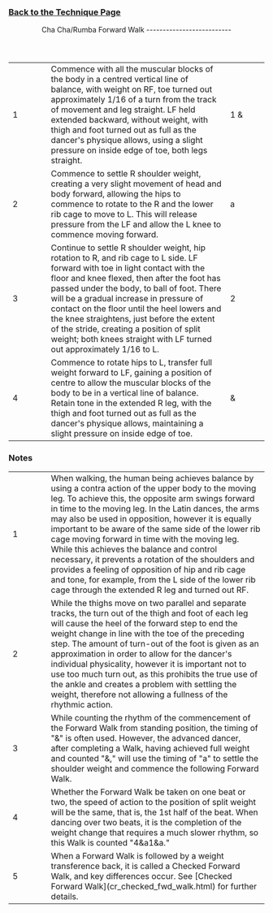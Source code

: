 ### [ Back to the Technique Page](../technique.html)

 <header>Cha Cha/Rumba Forward Walk
--------------------------

 </header> <table> <tbody><tr> <td style="width:15%">1</td> <td style="width:70%">Commence with all the muscular blocks of the body in a centred vertical line of balance, with weight on RF, toe turned out approximately 1/16 of a turn from the track of movement and leg straight. LF held extended backward, without weight, with thigh and foot turned out as full as the dancer's physique allows, using a slight pressure on inside edge of toe, both legs straight.</td> <td class="auto-style1">1 &amp;</td> </tr> <tr> <td>2</td> <td>Commence to settle R shoulder weight, creating a very slight movement of head and body forward, allowing the hips to commence to rotate to the R and the lower rib cage to move to L. This will release pressure from the LF and allow the L knee to commence moving forward.</td> <td class="auto-style1">a</td> </tr> <tr> <td>3</td> <td>Continue to settle R shoulder weight, hip rotation to R, and rib cage to L side. LF forward with toe in light contact with the floor and knee flexed, then after the foot has passed under the body, to ball of foot. There will be a gradual increase in pressure of contact on the floor until the heel lowers and the knee straightens, just before the extent of the stride, creating a position of split weight; both knees straight with LF turned out approximately 1/16 to L.</td> <td class="auto-style1">2</td> </tr> <tr> <td>4</td> <td>Commence to rotate hips to L, transfer full weight forward to LF, gaining a position of centre to allow the muscular blocks of the body to be in a vertical line of balance. Retain tone in the extended R leg, with the thigh and foot turned out as full as the dancer's physique allows, maintaining a slight pressure on inside edge of toe.</td> <td class="auto-style1">&amp;</td> </tr> </tbody></table>

### Notes

 <table> <tbody><tr> <td style="width:15%">1</td> <td>When walking, the human being achieves balance by using a contra action of the upper body to the moving leg. To achieve this, the opposite arm swings forward in time to the moving leg. In the Latin dances, the arms may also be used in opposition, however it is equally important to be aware of the same side of the lower rib cage moving forward in time with the moving leg. While this achieves the balance and control necessary, it prevents a rotation of the shoulders and provides a feeling of opposition of hip and rib cage and tone, for example, from the L side of the lower rib cage through the extended R leg and turned out RF.</td> </tr> <tr> <td>2</td> <td>While the thighs move on two parallel and separate tracks, the turn out of the thigh and foot of each leg will cause the heel of the forward step to end the weight change in line with the toe of the preceding step. The amount of turn-out of the foot is given as an approximation in order to allow for the dancer's individual physicality, however it is important not to use too much turn out, as this prohibits the true use of the ankle and creates a problem with settling the weight, therefore not allowing a fullness of the rhythmic action.</td> </tr> <tr> <td>3</td> <td>While counting the rhythm of the commencement of the Forward Walk from standing position, the timing of "&amp;" is often used. However, the advanced dancer, after completing a Walk, having achieved full weight and counted "&amp;," will use the timing of "a" to settle the shoulder weight and commence the following Forward Walk.</td> </tr> <tr> <td>4</td> <td>Whether the Forward Walk be taken on one beat or two, the speed of action to the position of split weight will be the same, that is, the 1st half of the beat. When dancing over two beats, it is the completion of the weight change that requires a much slower rhythm, so this Walk is counted "4&amp;a1&amp;a."</td> </tr> <tr> <td>5</td> <td> When a Forward Walk is followed by a weight transference back, it is called a Checked Forward Walk, and key differences occur. See [Checked Forward Walk](cr_checked_fwd_walk.html) for further details. </td> </tr> </tbody></table>